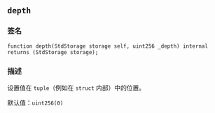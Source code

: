 ## `depth`

### 签名

```solidity
function depth(StdStorage storage self, uint256 _depth) internal returns (StdStorage storage);
```

### 描述

设置值在 `tuple`（例如在 `struct` 内部）中的位置。

默认值：`uint256(0)`